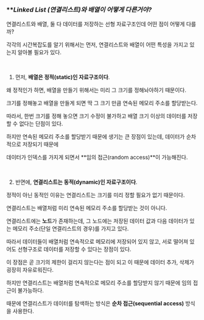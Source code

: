 ### ***Linked List (*연결리스트)와 배열이 어떻게 다른거야?**

연결리스트와 배열, 둘 다 데이터를 저장하는 선형 자료구조인데 어떤 점이 어떻게 다를까?

각각의 시간복잡도를 알기 위해서는 먼저, 연결리스트와 배열이 어떤 특성을 가지고 있는지 알아볼 필요가 있다.  

<br>

1. 먼저, **배열은 정적(static)인 자료구조이다**. 

왜 정적인가 하면, 배열을 만들기 위해서는 미리 그 크기를 정해놔야하기 때문이다.

크기를 정해놓고 배열을 만들게 되면 딱 그 크기 만큼 연속된 메모리 주소를 할당받는다.

따라서, 한번 크기를 정해 놓으면 크기 수정이 불가하고 배열 크기 이상의 데이터를 저장할 수 없다는 단점이 있다.

하지만 연속된 메모리 주소를 할당받기 때문에 생기는 큰 장점이 있는데, 데이터가 순차적으로 저장되기 때문에 

데이터가 인덱스를 가지게 되면서 **임의 접근(random access)**이 가능해진다. 

<br>

2. 반면에, **연결리스트는 동적(dynamic)인 자료구조이다**. 

정적이 아닌 동적인 이유는 연결리스트는 크기를 미리 정할 필요가 없기 때문이다.

연결리스트는 배열처럼 미리 연속된 메모리 주소를 할당받는 것이 아니다. 

연결리스트에는 **노드**가 존재하는데, 그 노드에는 저장된 데이터 값과 다음 데이터가 있는 메모리 주소(단일 연결리스트의 경우)를 가지고 있다.

따라서 데이터들이 배열처럼 연속적으로 메모리에 저장되어 있지 않고, 서로 떨어져 있어도 선형구조로 데이터를 저장할 수 있다는 장점이 있다.

이 장점은 곧 크기의 제한이 걸리지 않는다는 점이 되고 이 때문에 데이터 추가, 삭제가 굉장히 자유로워진다.

하지만 연결리스트는 배열처럼 연속적으로 메모리 주소를 할당받지 않기 때문에 임의 접근이 불가능하다.

때문에 연결리스트가 데이터를 탐색하는 방식은 **순차 접근(sequential access)** 방식을 사용한다.
